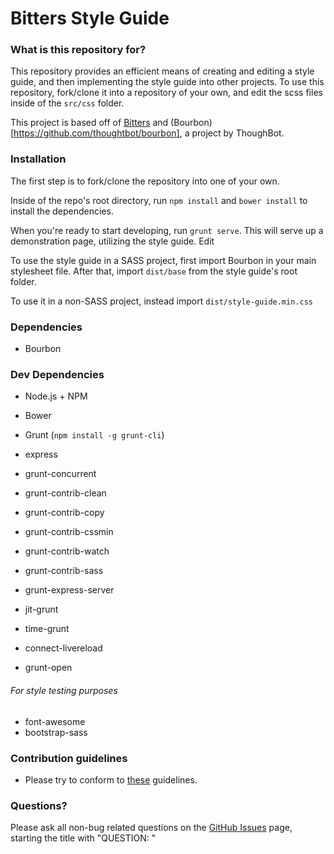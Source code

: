 # Bitters Style Guide #

### What is this repository for? ###

This repository provides an efficient means of creating and editing a style guide, and then implementing the style guide into other projects.
To use this repository, fork/clone it into a repository of your own, and edit the scss files inside of the `src/css` folder.

This project is based off of [Bitters](https://github.com/thoughtbot/bitters) and (Bourbon)[https://github.com/thoughtbot/bourbon], a project by ThoughBot.

### Installation ###

The first step is to fork/clone the repository into one of your own.

Inside of the repo's root directory, run `npm install` and `bower install` to install the dependencies.

When you're ready to start developing, run `grunt serve`. This will serve up a demonstration page, utilizing the style guide. Edit 

To use the style guide in a SASS project, first import Bourbon in your main stylesheet file.
After that, import `dist/base` from the style guide's root folder.

To use it in a non-SASS project, instead import `dist/style-guide.min.css`

### Dependencies ###
* Bourbon

### Dev Dependencies ###
* Node.js + NPM
* Bower
* Grunt (`npm install -g grunt-cli`)

* express
* grunt-concurrent
* grunt-contrib-clean
* grunt-contrib-copy
* grunt-contrib-cssmin
* grunt-contrib-watch
* grunt-contrib-sass
* grunt-express-server
* jit-grunt
* time-grunt
* connect-livereload
* grunt-open
###### For style testing purposes
* font-awesome
* bootstrap-sass

### Contribution guidelines ###

* Please try to conform to [these](https://github.com/angular/angular.js/blob/master/CONTRIBUTING.md#commit-message-format) guidelines.

### Questions? ###

Please ask all non-bug related questions on the [GitHub Issues](https://github.com/Awk34/bitters-style-guide/issues) page, starting the title with "QUESTION: "